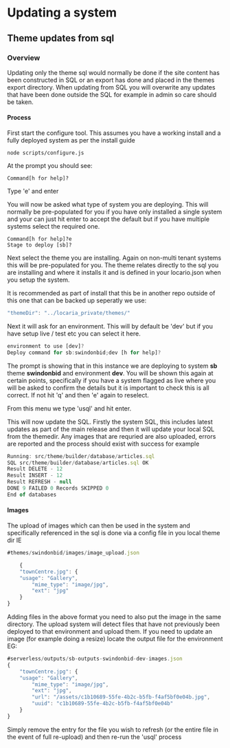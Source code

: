 # Updating a system

## Theme updates from sql

### Overview

Updating only the theme sql would normally be done if the site content has been constructed in SQL or an export has done
and placed in the themes export directory. When updating from SQL you will overwrite any updates that have been done
outside the SQL for example in admin so care should be taken.

#### Process

First start the configure tool. This assumes you have a working install and a fully deployed system as per the install guide

```shell
node scripts/configure.js
```

At the prompt you should see:

```shell
Command[h for help]?
```

Type 'e' and enter

You will now be asked what type of system you are deploying. This will normally be pre-populated for you if you have only installed
a single system and your can just hit enter to accept the default but if you have multiple systems select the required one.

```shell
Command[h for help]?e
Stage to deploy [sb]?
```

Next select the theme you are installing. Again on non-multi tenant systems this will be pre-populated for you. The theme
relates directly to the sql you are installing and where it installs it and is defined in your locario.json when you setup the system.

It is  recommended as part of install that this be in another repo outside of this one that can be backed up seperatly we use:

```javascript
"themeDir": "../locaria_private/themes/"
```

Next it will ask for an environment. This will by default be 'dev' but if you have setup live / test etc you can select it here.

```javascript
environment to use [dev]?
Deploy command for sb:swindonbid;dev [h for help]?
```
The prompt is showing that in this instance we are deploying to system **sb** theme **swindonbid** and environment **dev**. You
will be shown this again at certain points, specifically if you have a system flagged as live where you will be asked to confirm
the details but it is important to check this is all correct. If not hit 'q' and then 'e' again to reselect.

From this menu we type 'usql' and hit enter.

This will now update the SQL. Firstly the system SQL, this includes latest updates as part of the main release and then it will update
your local SQL from the themedir. Any images that are requried are also uploaded, errors are reported and the process should exist with
success for example

```javascript
Running: src/theme/builder/database/articles.sql
SQL src/theme/builder/database/articles.sql OK
Result DELETE - 12
Result INSERT - 12
Result REFRESH - null
DONE 9 FAILED 0 Records SKIPPED 0
End of databases
```

#### Images

The upload of images which can then be used in the system and specifically referenced in the sql is done via a config file in you
local theme dir IE 

```javascript
#themes/swindonbid/images/image_upload.json

    {
	"townCentre.jpg": {
	"usage": "Gallery",
		"mime_type": "image/jpg",
		"ext": "jpg"
    }
}
```

Adding files in the above format you need to also put the image in the same directory. The upload system will detect files that have
not previously been deployed to that environment and upload them. If you need to update an image (for example doing a resize) locate the
output file for the environment EG:

```javascript
#serverless/outputs/sb-outputs-swindonbid-dev-images.json
{
	"townCentre.jpg": {
	"usage": "Gallery",
		"mime_type": "image/jpg",
		"ext": "jpg",
		"url": "/assets/c1b10689-55fe-4b2c-b5fb-f4af5bf0e04b.jpg",
		"uuid": "c1b10689-55fe-4b2c-b5fb-f4af5bf0e04b"
    }
}
```

Simply remove the entry for the file you wish to refresh (or the entire file in the event of full re-upload) and then re-run the 'usql' process


